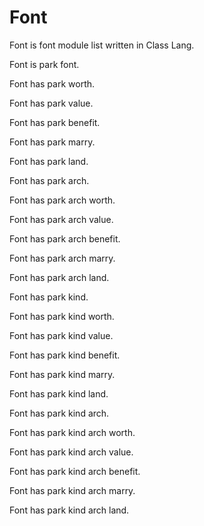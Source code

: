 # Font

Font is font module list written in Class Lang.

Font is park font.

Font has park worth.

Font has park value.

Font has park benefit.

Font has park marry.

Font has park land.

Font has park arch.

Font has park arch worth.

Font has park arch value.

Font has park arch benefit.

Font has park arch marry.

Font has park arch land.

Font has park kind.

Font has park kind worth.

Font has park kind value.

Font has park kind benefit.

Font has park kind marry.

Font has park kind land.

Font has park kind arch.

Font has park kind arch worth.

Font has park kind arch value.

Font has park kind arch benefit.

Font has park kind arch marry.

Font has park kind arch land.